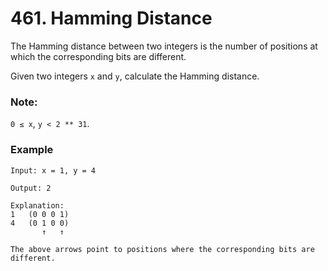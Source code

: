 # 461. Hamming Distance

The Hamming distance between two integers is the number of positions at which the corresponding bits are different.

Given two integers `x` and `y`, calculate the Hamming distance.

### Note:
`0 ≤ x`, `y < 2 ** 31`.

### Example
```
Input: x = 1, y = 4

Output: 2

Explanation:
1   (0 0 0 1)
4   (0 1 0 0)
       ↑   ↑

The above arrows point to positions where the corresponding bits are different.
```
